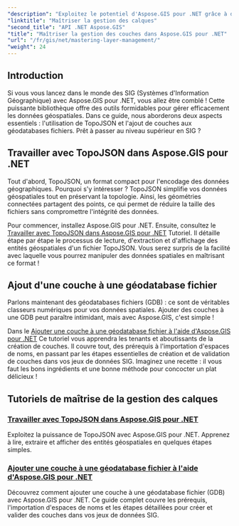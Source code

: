 ```yaml
---
"description": "Exploitez le potentiel d'Aspose.GIS pour .NET grâce à des tutoriels sur TopoJSON et les géodatabases fichiers. Simplifiez la gestion de vos couches."
"linktitle": "Maîtriser la gestion des calques"
"second_title": "API .NET Aspose.GIS"
"title": "Maîtriser la gestion des couches dans Aspose.GIS pour .NET"
"url": "/fr/gis/net/mastering-layer-management/"
"weight": 24
---
```


## Introduction

Si vous vous lancez dans le monde des SIG (Systèmes d'Information Géographique) avec Aspose.GIS pour .NET, vous allez être comblé ! Cette puissante bibliothèque offre des outils formidables pour gérer efficacement les données géospatiales. Dans ce guide, nous aborderons deux aspects essentiels : l'utilisation de TopoJSON et l'ajout de couches aux géodatabases fichiers. Prêt à passer au niveau supérieur en SIG ?

## Travailler avec TopoJSON dans Aspose.GIS pour .NET

Tout d'abord, TopoJSON, un format compact pour l'encodage des données géographiques. Pourquoi s'y intéresser ? TopoJSON simplifie vos données géospatiales tout en préservant la topologie. Ainsi, les géométries connectées partagent des points, ce qui permet de réduire la taille des fichiers sans compromettre l'intégrité des données. 

Pour commencer, installez Aspose.GIS pour .NET. Ensuite, consultez le [Travailler avec TopoJSON dans Aspose.GIS pour .NET](./working-with-topojson/) Tutoriel. Il détaille étape par étape le processus de lecture, d'extraction et d'affichage des entités géospatiales d'un fichier TopoJSON. Vous serez surpris de la facilité avec laquelle vous pourrez manipuler des données spatiales en maîtrisant ce format !

## Ajout d'une couche à une géodatabase fichier

Parlons maintenant des géodatabases fichiers (GDB) : ce sont de véritables classeurs numériques pour vos données spatiales. Ajouter des couches à une GDB peut paraître intimidant, mais avec Aspose.GIS, c'est simple ! 

Dans le [Ajouter une couche à une géodatabase fichier à l'aide d'Aspose.GIS pour .NET](./add-layer-to-file-geo-database/) Ce tutoriel vous apprendra les tenants et aboutissants de la création de couches. Il couvre tout, des prérequis à l'importation d'espaces de noms, en passant par les étapes essentielles de création et de validation de couches dans vos jeux de données SIG. Imaginez une recette : il vous faut les bons ingrédients et une bonne méthode pour concocter un plat délicieux !

## Tutoriels de maîtrise de la gestion des calques
### [Travailler avec TopoJSON dans Aspose.GIS pour .NET](./working-with-topojson/)
Exploitez la puissance de TopoJSON avec Aspose.GIS pour .NET. Apprenez à lire, extraire et afficher des entités géospatiales en quelques étapes simples.
### [Ajouter une couche à une géodatabase fichier à l'aide d'Aspose.GIS pour .NET](./add-layer-to-file-geo-database/)
Découvrez comment ajouter une couche à une géodatabase fichier (GDB) avec Aspose.GIS pour .NET. Ce guide complet couvre les prérequis, l'importation d'espaces de noms et les étapes détaillées pour créer et valider des couches dans vos jeux de données SIG.
